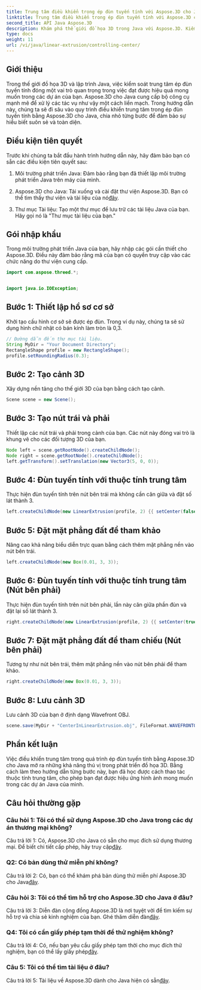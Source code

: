 ```yaml
---
title: Trung tâm điều khiển trong ép đùn tuyến tính với Aspose.3D cho Java
linktitle: Trung tâm điều khiển trong ép đùn tuyến tính với Aspose.3D cho Java
second_title: API Java Aspose.3D
description: Khám phá thế giới đồ họa 3D trong Java với Aspose.3D. Kiểm soát trung tâm trong quá trình đùn tuyến tính một cách dễ dàng.
type: docs
weight: 11
url: /vi/java/linear-extrusion/controlling-center/
---
```

## Giới thiệu

Trong thế giới đồ họa 3D và lập trình Java, việc kiểm soát trung tâm ép đùn tuyến tính đóng một vai trò quan trọng trong việc đạt được hiệu quả mong muốn trong các dự án của bạn. Aspose.3D cho Java cung cấp bộ công cụ mạnh mẽ để xử lý các tác vụ như vậy một cách liền mạch. Trong hướng dẫn này, chúng ta sẽ đi sâu vào quy trình điều khiển trung tâm trong ép đùn tuyến tính bằng Aspose.3D cho Java, chia nhỏ từng bước để đảm bảo sự hiểu biết suôn sẻ và toàn diện.

## Điều kiện tiên quyết

Trước khi chúng ta bắt đầu hành trình hướng dẫn này, hãy đảm bảo bạn có sẵn các điều kiện tiên quyết sau:

1. Môi trường phát triển Java: Đảm bảo rằng bạn đã thiết lập môi trường phát triển Java trên máy của mình.

2.  Aspose.3D cho Java: Tải xuống và cài đặt thư viện Aspose.3D. Bạn có thể tìm thấy thư viện và tài liệu của nó[đây](https://reference.aspose.com/3d/java/).

3. Thư mục Tài liệu: Tạo một thư mục để lưu trữ các tài liệu Java của bạn. Hãy gọi nó là "Thư mục tài liệu của bạn."

## Gói nhập khẩu

Trong môi trường phát triển Java của bạn, hãy nhập các gói cần thiết cho Aspose.3D. Điều này đảm bảo rằng mã của bạn có quyền truy cập vào các chức năng do thư viện cung cấp.

```java
import com.aspose.threed.*;


import java.io.IOException;
```

## Bước 1: Thiết lập hồ sơ cơ sở

Khởi tạo cấu hình cơ sở sẽ được ép đùn. Trong ví dụ này, chúng ta sẽ sử dụng hình chữ nhật có bán kính làm tròn là 0,3.

```java
// Đường dẫn đến thư mục tài liệu.
String MyDir = "Your Document Directory";
RectangleShape profile = new RectangleShape();
profile.setRoundingRadius(0.3);
```

## Bước 2: Tạo cảnh 3D

Xây dựng nền tảng cho thế giới 3D của bạn bằng cách tạo cảnh.

```java
Scene scene = new Scene();
```

## Bước 3: Tạo nút trái và phải

Thiết lập các nút trái và phải trong cảnh của bạn. Các nút này đóng vai trò là khung vẽ cho các đối tượng 3D của bạn.

```java
Node left = scene.getRootNode().createChildNode();
Node right = scene.getRootNode().createChildNode();
left.getTransform().setTranslation(new Vector3(5, 0, 0));
```

## Bước 4: Đùn tuyến tính với thuộc tính trung tâm

Thực hiện đùn tuyến tính trên nút bên trái mà không cần căn giữa và đặt số lát thành 3.

```java
left.createChildNode(new LinearExtrusion(profile, 2) {{ setCenter(false); setSlices(3); }});
```

## Bước 5: Đặt mặt phẳng đất để tham khảo

Nâng cao khả năng biểu diễn trực quan bằng cách thêm mặt phẳng nền vào nút bên trái.

```java
left.createChildNode(new Box(0.01, 3, 3));
```

## Bước 6: Đùn tuyến tính với thuộc tính trung tâm (Nút bên phải)

Thực hiện đùn tuyến tính trên nút bên phải, lần này căn giữa phần đùn và đặt lại số lát thành 3.

```java
right.createChildNode(new LinearExtrusion(profile, 2) {{ setCenter(true); setSlices(3); }});
```

## Bước 7: Đặt mặt phẳng đất để tham chiếu (Nút bên phải)

Tương tự như nút bên trái, thêm mặt phẳng nền vào nút bên phải để tham khảo.

```java
right.createChildNode(new Box(0.01, 3, 3));
```

## Bước 8: Lưu cảnh 3D

Lưu cảnh 3D của bạn ở định dạng Wavefront OBJ.

```java
scene.save(MyDir + "CenterInLinearExtrusion.obj", FileFormat.WAVEFRONTOBJ);
```

## Phần kết luận

Việc điều khiển trung tâm trong quá trình ép đùn tuyến tính bằng Aspose.3D cho Java mở ra những khả năng thú vị trong phát triển đồ họa 3D. Bằng cách làm theo hướng dẫn từng bước này, bạn đã học được cách thao tác thuộc tính trung tâm, cho phép bạn đạt được hiệu ứng hình ảnh mong muốn trong các dự án Java của mình.

## Câu hỏi thường gặp

### Câu hỏi 1: Tôi có thể sử dụng Aspose.3D cho Java trong các dự án thương mại không?

 Câu trả lời 1: Có, Aspose.3D cho Java có sẵn cho mục đích sử dụng thương mại. Để biết chi tiết cấp phép, hãy truy cập[đây](https://purchase.aspose.com/buy).

### Q2: Có bản dùng thử miễn phí không?

 Câu trả lời 2: Có, bạn có thể khám phá bản dùng thử miễn phí Aspose.3D cho Java[đây](https://releases.aspose.com/).

### Câu hỏi 3: Tôi có thể tìm hỗ trợ cho Aspose.3D cho Java ở đâu?

 Câu trả lời 3: Diễn đàn cộng đồng Aspose.3D là nơi tuyệt vời để tìm kiếm sự hỗ trợ và chia sẻ kinh nghiệm của bạn. Ghé thăm diễn đàn[đây](https://forum.aspose.com/c/3d/18).

### Q4: Tôi có cần giấy phép tạm thời để thử nghiệm không?

Câu trả lời 4: Có, nếu bạn yêu cầu giấy phép tạm thời cho mục đích thử nghiệm, bạn có thể lấy giấy phép[đây](https://purchase.aspose.com/temporary-license/).

### Câu 5: Tôi có thể tìm tài liệu ở đâu?

 Câu trả lời 5: Tài liệu về Aspose.3D dành cho Java hiện có sẵn[đây](https://reference.aspose.com/3d/java/).